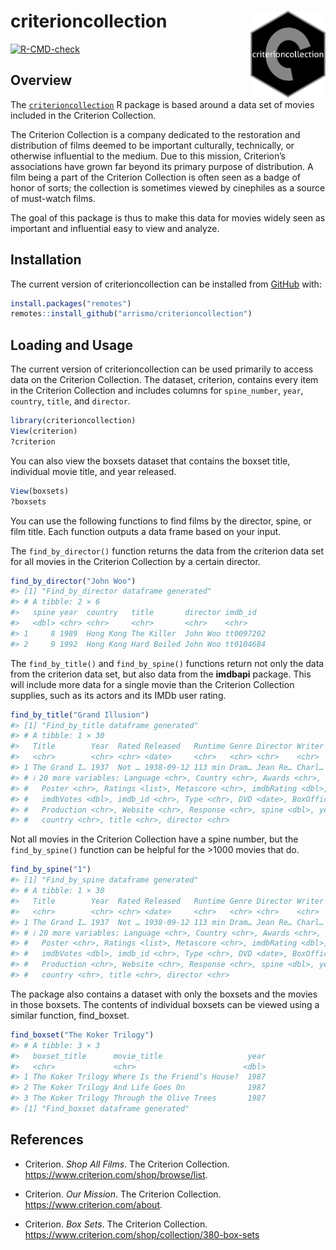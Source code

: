 
<!-- README.md is generated from README.Rmd. Please edit that file -->

# criterioncollection <img src = "man/figures/criterion_hex.png" align = "right" height = "139" />

<!-- badges: start -->

[![R-CMD-check](https://github.com/arrismo/CriterionCollection/workflows/R-CMD-check/badge.svg)](https://github.com/arrismo/CriterionCollection/actions)
<!-- badges: end -->

## Overview

The
[`criterioncollection`](https://github.com/arrismo/criterioncollection)
R package is based around a data set of movies included in the Criterion
Collection.

The Criterion Collection is a company dedicated to the restoration and
distribution of films deemed to be important culturally, technically, or
otherwise influential to the medium. Due to this mission, Criterion’s
associations have grown far beyond its primary purpose of distribution.
A film being a part of the Criterion Collection is often seen as a badge
of honor of sorts; the collection is sometimes viewed by cinephiles as a
source of must-watch films.

The goal of this package is thus to make this data for movies widely
seen as important and influential easy to view and analyze.

## Installation

The current version of criterioncollection can be installed from
[GitHub](https://github.com/) with:

``` r
install.packages("remotes")
remotes::install_github("arrismo/criterioncollection")
```

## Loading and Usage

The current version of criterioncollection can be used primarily to
access data on the Criterion Collection. The dataset, criterion,
contains every item in the Criterion Collection and includes columns for
`spine_number`, `year`, `country`, `title`, and `director`.

``` r
library(criterioncollection)
View(criterion)
?criterion
```

You can also view the boxsets dataset that contains the boxset title,
individual movie title, and year released.

``` r
View(boxsets)
?boxsets
```

You can use the following functions to find films by the director,
spine, or film title. Each function outputs a data frame based on your
input.

The `find_by_director()` function returns the data from the criterion
data set for all movies in the Criterion Collection by a certain
director.

``` r
find_by_director("John Woo")
#> [1] "Find_by_director dataframe generated"
#> # A tibble: 2 × 6
#>   spine year  country   title       director imdb_id  
#>   <dbl> <chr> <chr>     <chr>       <chr>    <chr>    
#> 1     8 1989  Hong Kong The Killer  John Woo tt0097202
#> 2     9 1992  Hong Kong Hard Boiled John Woo tt0104684
```

The `find_by_title()` and `find_by_spine()` functions return not only
the data from the criterion data set, but also data from the **imdbapi**
package. This will include more data for a single movie than the
Criterion Collection supplies, such as its actors and its IMDb user
rating.

``` r
find_by_title("Grand Illusion")
#> [1] "Find_by_title dataframe generated"
#> # A tibble: 1 × 30
#>   Title        Year  Rated Released   Runtime Genre Director Writer Actors Plot 
#>   <chr>        <chr> <chr> <date>     <chr>   <chr> <chr>    <chr>  <chr>  <chr>
#> 1 The Grand I… 1937  Not … 1938-09-12 113 min Dram… Jean Re… Charl… Jean … Duri…
#> # ℹ 20 more variables: Language <chr>, Country <chr>, Awards <chr>,
#> #   Poster <chr>, Ratings <list>, Metascore <chr>, imdbRating <dbl>,
#> #   imdbVotes <dbl>, imdb_id <chr>, Type <chr>, DVD <date>, BoxOffice <chr>,
#> #   Production <chr>, Website <chr>, Response <chr>, spine <dbl>, year <chr>,
#> #   country <chr>, title <chr>, director <chr>
```

Not all movies in the Criterion Collection have a spine number, but the
`find_by_spine()` function can be helpful for the \>1000 movies that do.

``` r
find_by_spine("1")
#> [1] "Find_by_spine dataframe generated"
#> # A tibble: 1 × 30
#>   Title        Year  Rated Released   Runtime Genre Director Writer Actors Plot 
#>   <chr>        <chr> <chr> <date>     <chr>   <chr> <chr>    <chr>  <chr>  <chr>
#> 1 The Grand I… 1937  Not … 1938-09-12 113 min Dram… Jean Re… Charl… Jean … Duri…
#> # ℹ 20 more variables: Language <chr>, Country <chr>, Awards <chr>,
#> #   Poster <chr>, Ratings <list>, Metascore <chr>, imdbRating <dbl>,
#> #   imdbVotes <dbl>, imdb_id <chr>, Type <chr>, DVD <date>, BoxOffice <chr>,
#> #   Production <chr>, Website <chr>, Response <chr>, spine <dbl>, year <chr>,
#> #   country <chr>, title <chr>, director <chr>
```

The package also contains a dataset with only the boxsets and the movies
in those boxsets. The contents of individual boxsets can be viewed using
a similar function, find_boxset.

``` r
find_boxset("The Koker Trilogy")
#> # A tibble: 3 × 3
#>   boxset_title      movie_title                   year
#>   <chr>             <chr>                        <dbl>
#> 1 The Koker Trilogy Where Is the Friend’s House?  1987
#> 2 The Koker Trilogy And Life Goes On              1987
#> 3 The Koker Trilogy Through the Olive Trees       1987
#> [1] "Find_boxset dataframe generated"
```

## References

- Criterion. *Shop All Films*. The Criterion Collection.
  <https://www.criterion.com/shop/browse/list>.

- Criterion. *Our Mission*. The Criterion Collection.
  <https://www.criterion.com/about>.

- Criterion. *Box Sets*. The Criterion Collection.
  <https://www.criterion.com/shop/collection/380-box-sets>
